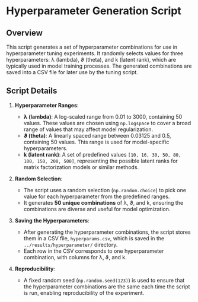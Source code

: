 # Hyperparameter Generation Script

## Overview

This script generates a set of hyperparameter combinations for use in hyperparameter tuning experiments. It randomly selects values for three hyperparameters: λ (lambda), ϑ (theta), and k (latent rank), which are typically used in model training processes. The generated combinations are saved into a CSV file for later use by the tuning script.

## Script Details

1. **Hyperparameter Ranges**:
    - **λ (lambda)**: A log-scaled range from 0.01 to 3000, containing 50 values. These values are chosen using `np.logspace` to cover a broad range of values that may affect model regularization.
    - **ϑ (theta)**: A linearly spaced range between 0.03125 and 0.5, containing 50 values. This range is used for model-specific hyperparameters.
    - **k (latent rank)**: A set of predefined values `[10, 16, 30, 50, 80, 100, 150, 200, 500]`, representing the possible latent ranks for matrix factorization models or similar methods.

2. **Random Selection**:
    - The script uses a random selection (`np.random.choice`) to pick one value for each hyperparameter from the predefined ranges.
    - It generates **50 unique combinations** of λ, ϑ, and k, ensuring the combinations are diverse and useful for model optimization.

3. **Saving the Hyperparameters**:
    - After generating the hyperparameter combinations, the script stores them in a CSV file, `hyperparams.csv`, which is saved in the `../results/hyperparameter/` directory.
    - Each row in the CSV corresponds to one hyperparameter combination, with columns for λ, ϑ, and k.

4. **Reproducibility**:
    - A fixed random seed (`np.random.seed(123)`) is used to ensure that the hyperparameter combinations are the same each time the script is run, enabling reproducibility of the experiment.


